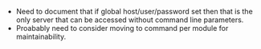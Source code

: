 * Need to document that if global host/user/password set then that is the only
  server that can be accessed without command line parameters.
* Proabably need to consider moving to command per module for maintainability.
